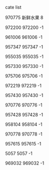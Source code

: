 cate list

970775 新鲜水果 8

972200 972200 -1

961006 961006 -1

957347 957347 -1

955035 955035 -1

957330 957330 -1

975706 975706 -1

972219 972219 -1

957430 957430 -1

970776 970776 -1

957428 957428 -1

958104 958104 -1

970778 970778 -1

957615 957615 -1

5057 5057 -1

969032 969032 -1

